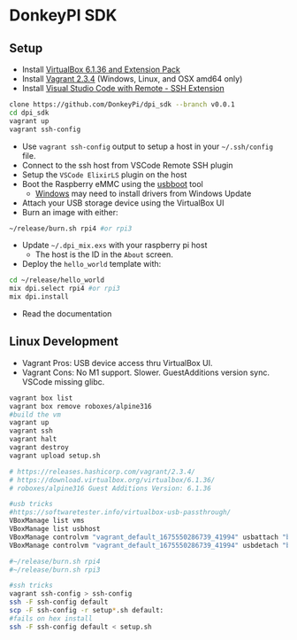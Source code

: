 # DonkeyPI SDK

## Setup

- Install [VirtualBox 6.1.36 and Extension Pack](https://download.virtualbox.org/virtualbox/6.1.36/)
- Install [Vagrant 2.3.4](https://releases.hashicorp.com/vagrant/2.3.4/) (Windows, Linux, and OSX amd64 only)
- Install [Visual Studio Code with Remote - SSH Extension](https://code.visualstudio.com/docs/remote/ssh)
```bash
clone https://github.com/DonkeyPi/dpi_sdk --branch v0.0.1
cd dpi_sdk
vagrant up
vagrant ssh-config
```
- Use `vagrant ssh-config` output to setup a host in your `~/.ssh/config` file.
- Connect to the ssh host from VSCode Remote SSH plugin
- Setup the `VSCode ElixirLS` plugin on the host
- Boot the Raspberry eMMC using the [usbboot](https://github.com/raspberrypi/usbboot) tool
    - [Windows](https://github.com/raspberrypi/usbboot/raw/master/win32/rpiboot_setup.exe) may need to install drivers from Windows Update
- Attach your USB storage device using the VirtualBox UI
- Burn an image with either:
```bash
~/release/burn.sh rpi4 #or rpi3
```
- Update `~/.dpi_mix.exs` with your raspberry pi host
    - The host is the ID in the `About` screen.
- Deploy the `hello_world` template with:
```bash
cd ~/release/hello_world
mix dpi.select rpi4 #or rpi3
mix dpi.install
```
- Read the documentation

## Linux Development

- Vagrant Pros: USB device access thru VirtualBox UI.
- Vagrant Cons: No M1 support. Slower. GuestAdditions version sync. VSCode missing glibc.

```bash
vagrant box list
vagrant box remove roboxes/alpine316
#build the vm
vagrant up
vagrant ssh
vagrant halt
vagrant destroy
vagrant upload setup.sh

# https://releases.hashicorp.com/vagrant/2.3.4/
# https://download.virtualbox.org/virtualbox/6.1.36/
# roboxes/alpine316 Guest Additions Version: 6.1.36

#usb tricks
#https://softwaretester.info/virtualbox-usb-passthrough/
VBoxManage list vms
VBoxManage list usbhost
VBoxManage controlvm "vagrant_default_1675550286739_41994" usbattach "b03331a1-0dc8-4489-a0d8-2f7660e42972"
VBoxManage controlvm "vagrant_default_1675550286739_41994" usbdetach "b03331a1-0dc8-4489-a0d8-2f7660e42972"

#~/release/burn.sh rpi4
#~/release/burn.sh rpi3

#ssh tricks
vagrant ssh-config > ssh-config
ssh -F ssh-config default
scp -F ssh-config -r setup*.sh default:
#fails on hex install
ssh -F ssh-config default < setup.sh
```
